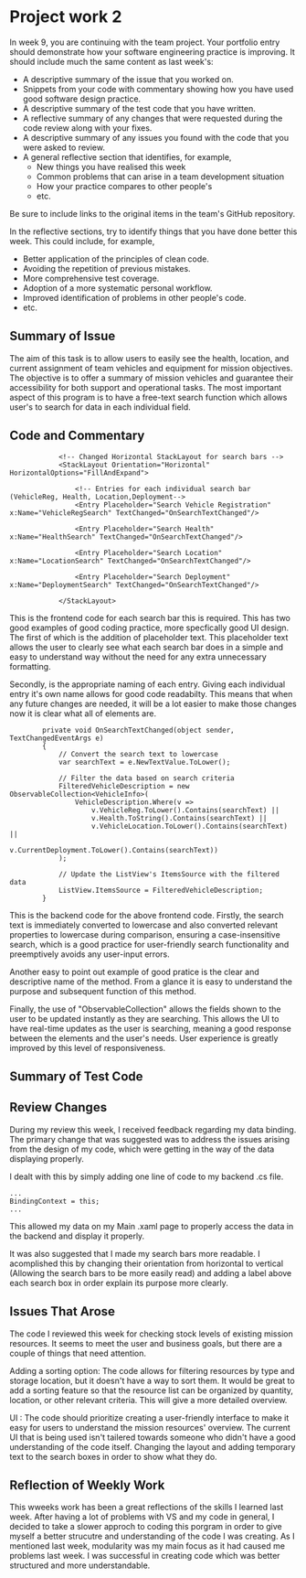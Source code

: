 # Project work 2

In week 9, you are continuing with the team project. Your portfolio entry should 
demonstrate how your software engineering practice is improving. It should include
much the same content as last week's:

* A descriptive summary of the issue that you worked on.
* Snippets from your code with commentary showing how you have used good software design 
  practice.
* A descriptive summary of the test code that you have written.
* A reflective summary of any changes that were requested during the code review along 
  with your fixes.
* A descriptive summary of any issues you found with the code that you were asked to review.
* A general reflective section that identifies, for example,
  * New things you have realised this week
  * Common problems that can arise in a team development situation
  * How your practice compares to other people's
  * etc.

Be sure to include links to the original items in the team's GitHub repository.

In the reflective sections, try to identify things that you have done better this week. 
This could include, for example,

* Better application of the principles of clean code.
* Avoiding the repetition of previous mistakes.
* More comprehensive test coverage.
* Adoption of a more systematic personal workflow.
* Improved identification of problems in other people's code.
* etc.


## Summary of Issue 

The aim of this task is to allow users to easily see the health, location, and current assignment of team vehicles and equipment for mission objectives. The objective is to offer a  summary of mission vehicles and guarantee their accessibility for both support and operational tasks. The most important aspect of this program is to have a free-text search function which allows user's to search for data in each individual field. 

## Code and Commentary 

```
            <!-- Changed Horizontal StackLayout for search bars -->
            <StackLayout Orientation="Horizontal" HorizontalOptions="FillAndExpand">
                
                <!-- Entries for each individual search bar (VehicleReg, Health, Location,Deployment-->
                <Entry Placeholder="Search Vehicle Registration" x:Name="VehicleRegSearch" TextChanged="OnSearchTextChanged"/>

                <Entry Placeholder="Search Health" x:Name="HealthSearch" TextChanged="OnSearchTextChanged"/>

                <Entry Placeholder="Search Location" x:Name="LocationSearch" TextChanged="OnSearchTextChanged"/>

                <Entry Placeholder="Search Deployment" x:Name="DeploymentSearch" TextChanged="OnSearchTextChanged"/>
                
            </StackLayout>
```

This is the frontend code for each search bar this is required. This has two good examples of good coding practice, more specfically good UI design. The first of which is the addition of placeholder text. This placeholder text allows the user to clearly see what each search bar does in a simple and easy to understand way without the need for any extra unnecessary formatting. 

Secondly, is the appropriate naming of each entry. Giving each individual entry it's own name allows for good code readabilty. This means that when any future changes are needed, it will be a lot easier to make those changes now it is clear what all of elements are. 

```
        private void OnSearchTextChanged(object sender, TextChangedEventArgs e)
        {
            // Convert the search text to lowercase
            var searchText = e.NewTextValue.ToLower();

            // Filter the data based on search criteria 
            FilteredVehicleDescription = new ObservableCollection<VehicleInfo>(
                VehicleDescription.Where(v =>
                    v.VehicleReg.ToLower().Contains(searchText) ||
                    v.Health.ToString().Contains(searchText) ||
                    v.VehicleLocation.ToLower().Contains(searchText) ||
                    v.CurrentDeployment.ToLower().Contains(searchText))
            );

            // Update the ListView's ItemsSource with the filtered data
            ListView.ItemsSource = FilteredVehicleDescription;
        }
```

This is the backend code for the above frontend code.  Firstly, the search text is immediately converted to lowercase and also converted relevant properties to lowercase during comparison, ensuring a case-insensitive search, which is a good practice for user-friendly search functionality and preemptively avoids any user-input errors.

Another easy to point out example of good pratice is the clear and descriptive name of the method. From a glance it is easy to understand the purpose and subsequent function of this method.  

Finally, the use of "ObservableCollection" allows the fields shown to the user to be updated instantly as they are searching. This allows the UI to have real-time updates as the user is searching, meaning a good response between the elements and the user's needs. User experience is greatly improved by this level of responsiveness. 

## Summary of Test Code

## Review Changes 

During my review this week, I received feedback regarding my data binding. The primary change that was suggested was to address the issues arising from the design of my code, which were getting in the way of the data displaying properly. 

I dealt with this by simply adding one line of code to my backend .cs file. 
```
...
BindingContext = this;
...
```
This allowed my data on my Main .xaml page to properly access the data in the backend and display it properly. 

It was also suggested that I made my search bars more readable. I acomplished this by changing their orientation from horizontal to vertical (Allowing the search bars to be more easily read) and adding a label above each search box in order explain its purpose more clearly. 

## Issues That Arose

The code I reviewed this week for checking stock levels of existing mission resources. It seems to meet the user and business goals, but there are a couple of things that need attention.

Adding a sorting option: The code allows for filtering resources by type and storage location, but it doesn't have a way to sort them. It would be great to add a sorting feature so that the resource list can be organized by quantity, location, or other relevant criteria. This will give a more detailed overview.

UI : The code should prioritize creating a user-friendly interface to make it easy for users to understand the mission resources' overview. The current UI that is being used isn't tailered towards someone who didn't have a good understanding of the code itself. Changing the layout and adding temporary text to the search boxes in order to show what they do. 



## Reflection of Weekly Work 

This wweeks work has been a great reflections of the skills I learned last week. After having a lot of problems with VS and my code in general, I decided to take a slower approch to coding this porgram in order to give myself a better strucutre and understanding of the code I was creating. As I mentioned last week, modularity was my main focus as it had caused me problems last week. I was successful in creating code which was better structured and more understandable. 
